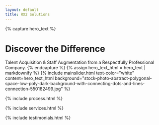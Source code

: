 ```yaml
---
layout: default
title: RX2 Solutions
---
```

{% capture hero_text %}
# Discover the Difference
Talent Acquisition & Staff Augmentation from a Respectfully Professional Company.
{% endcapture %}
{% assign hero_text_html = hero_text | markdownify %}
{% include mainslider.html text-color="white" content=hero_text_html background="stock-photo-abstract-polygonal-space-low-poly-dark-background-with-connecting-dots-and-lines-connection-550182499.jpg" %}

{% include process.html %}

{% include services.html %}

{% include testimonials.html %}
